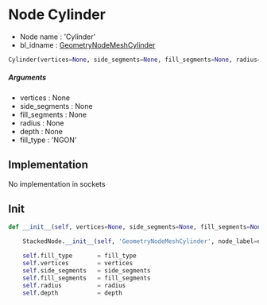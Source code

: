 # Node Cylinder

- Node name : 'Cylinder'
- bl_idname : [GeometryNodeMeshCylinder](https://docs.blender.org/api/current/bpy.types.GeometryNodeMeshCylinder.html)


``` python
Cylinder(vertices=None, side_segments=None, fill_segments=None, radius=None, depth=None, fill_type='NGON', node_label=None, node_color=None)
```
##### Arguments

- vertices : None
- side_segments : None
- fill_segments : None
- radius : None
- depth : None
- fill_type : 'NGON'

## Implementation

No implementation in sockets

## Init

``` python
def __init__(self, vertices=None, side_segments=None, fill_segments=None, radius=None, depth=None, fill_type='NGON', node_label=None, node_color=None):

    StackedNode.__init__(self, 'GeometryNodeMeshCylinder', node_label=node_label, node_color=node_color)

    self.fill_type       = fill_type
    self.vertices        = vertices
    self.side_segments   = side_segments
    self.fill_segments   = fill_segments
    self.radius          = radius
    self.depth           = depth
```
